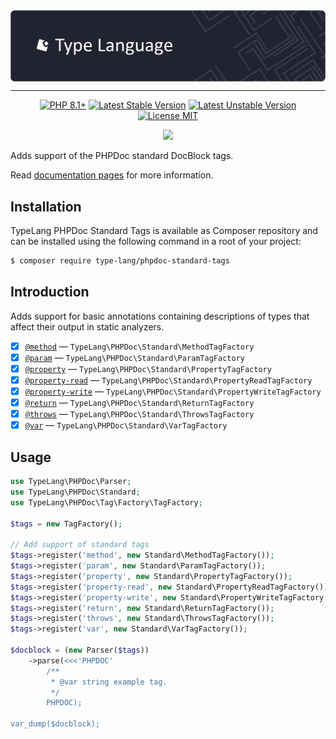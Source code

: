 <a href="https://github.com/php-type-language" target="_blank">
    <img align="center" src="https://github.com/php-type-language/.github/blob/master/assets/dark.png?raw=true">
</a>

---

<p align="center">
    <a href="https://packagist.org/packages/type-lang/phpdoc-standard-tags"><img src="https://poser.pugx.org/type-lang/phpdoc-standard-tags/require/php?style=for-the-badge" alt="PHP 8.1+"></a>
    <a href="https://packagist.org/packages/type-lang/phpdoc-standard-tags"><img src="https://poser.pugx.org/type-lang/phpdoc-standard-tags/version?style=for-the-badge" alt="Latest Stable Version"></a>
    <a href="https://packagist.org/packages/type-lang/phpdoc-standard-tags"><img src="https://poser.pugx.org/type-lang/phpdoc-standard-tags/v/unstable?style=for-the-badge" alt="Latest Unstable Version"></a>
    <a href="https://raw.githubusercontent.com/php-type-language/phpdoc-standard-tags/blob/master/LICENSE"><img src="https://poser.pugx.org/type-lang/phpdoc-standard-tags/license?style=for-the-badge" alt="License MIT"></a>
</p>
<p align="center">
    <a href="https://github.com/php-type-language/phpdoc-standard-tags/actions"><img src="https://github.com/php-type-language/phpdoc-standard-tags/workflows/tests/badge.svg"></a>
</p>

Adds support of the PHPDoc standard DocBlock tags.

Read [documentation pages](https://phpdoc.io) for more information.

## Installation

TypeLang PHPDoc Standard Tags is available as Composer repository and can
be installed using the following command in a root of your project:

```sh
$ composer require type-lang/phpdoc-standard-tags
```

## Introduction

Adds support for basic annotations containing descriptions of types 
that affect their output in static analyzers.

- [x] [`@method`](https://docs.phpdoc.org/3.0/guide/references/phpdoc/tags/method.html) — `TypeLang\PHPDoc\Standard\MethodTagFactory`
- [x] [`@param`](https://docs.phpdoc.org/3.0/guide/references/phpdoc/tags/param.html) — `TypeLang\PHPDoc\Standard\ParamTagFactory`
- [x] [`@property`](https://docs.phpdoc.org/3.0/guide/references/phpdoc/tags/property.html) — `TypeLang\PHPDoc\Standard\PropertyTagFactory`
- [x] [`@property-read`](https://docs.phpdoc.org/3.0/guide/references/phpdoc/tags/property-read.html) — `TypeLang\PHPDoc\Standard\PropertyReadTagFactory`
- [x] [`@property-write`](https://docs.phpdoc.org/3.0/guide/references/phpdoc/tags/property-write.html) — `TypeLang\PHPDoc\Standard\PropertyWriteTagFactory`
- [x] [`@return`](https://docs.phpdoc.org/3.0/guide/references/phpdoc/tags/return.html) — `TypeLang\PHPDoc\Standard\ReturnTagFactory`
- [x] [`@throws`](https://docs.phpdoc.org/3.0/guide/references/phpdoc/tags/throws.html) — `TypeLang\PHPDoc\Standard\ThrowsTagFactory`
- [x] [`@var`](https://docs.phpdoc.org/3.0/guide/references/phpdoc/tags/var.html) — `TypeLang\PHPDoc\Standard\VarTagFactory`

## Usage

```php
use TypeLang\PHPDoc\Parser;
use TypeLang\PHPDoc\Standard;
use TypeLang\PHPDoc\Tag\Factory\TagFactory;

$tags = new TagFactory();

// Add support of standard tags
$tags->register('method', new Standard\MethodTagFactory());
$tags->register('param', new Standard\ParamTagFactory());
$tags->register('property', new Standard\PropertyTagFactory());
$tags->register('property-read', new Standard\PropertyReadTagFactory());
$tags->register('property-write', new Standard\PropertyWriteTagFactory());
$tags->register('return', new Standard\ReturnTagFactory());
$tags->register('throws', new Standard\ThrowsTagFactory());
$tags->register('var', new Standard\VarTagFactory());

$docblock = (new Parser($tags))
    ->parse(<<<'PHPDOC'
        /**
         * @var string example tag.
         */
        PHPDOC);

var_dump($docblock);
```
